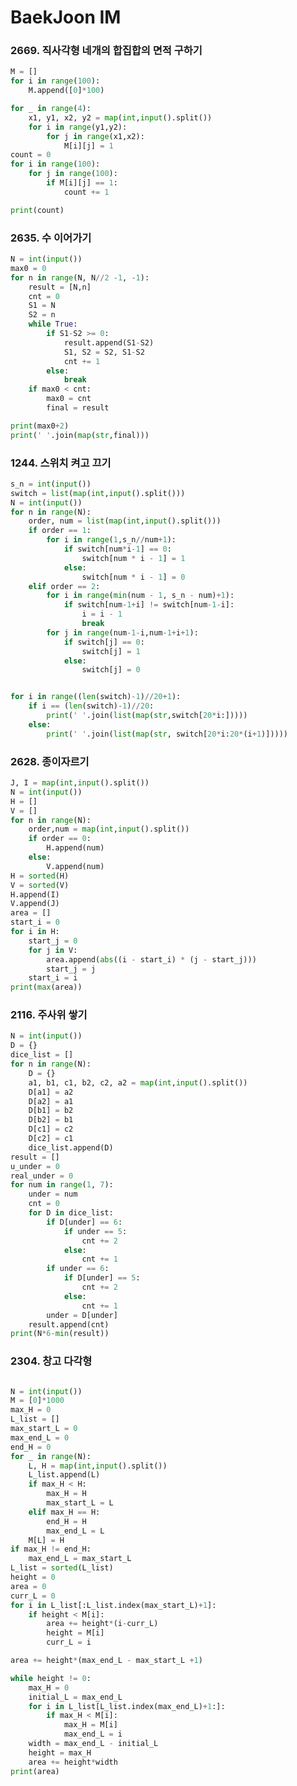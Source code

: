 # BaekJoon IM

### 2669. 직사각형 네개의 합집합의 면적 구하기

```python
M = []
for i in range(100):
    M.append([0]*100)

for _ in range(4):
    x1, y1, x2, y2 = map(int,input().split())
    for i in range(y1,y2):
        for j in range(x1,x2):
            M[i][j] = 1
count = 0
for i in range(100):
    for j in range(100):
        if M[i][j] == 1:
            count += 1

print(count)
```

### 2635. 수 이어가기

```python
N = int(input())
max0 = 0
for n in range(N, N//2 -1, -1):
    result = [N,n]
    cnt = 0
    S1 = N
    S2 = n
    while True:
        if S1-S2 >= 0:
            result.append(S1-S2)
            S1, S2 = S2, S1-S2
            cnt += 1
        else:
            break
    if max0 < cnt:
        max0 = cnt
        final = result

print(max0+2)
print(' '.join(map(str,final)))
```

### 1244. 스위치 켜고 끄기

```python
s_n = int(input())
switch = list(map(int,input().split()))
N = int(input())
for n in range(N):
    order, num = list(map(int,input().split()))
    if order == 1:
        for i in range(1,s_n//num+1):
            if switch[num*i-1] == 0:
                switch[num * i - 1] = 1
            else:
                switch[num * i - 1] = 0
    elif order == 2:
        for i in range(min(num - 1, s_n - num)+1):
            if switch[num-1+i] != switch[num-1-i]:
                i = i - 1
                break
        for j in range(num-1-i,num-1+i+1):
            if switch[j] == 0:
                switch[j] = 1
            else:
                switch[j] = 0


for i in range((len(switch)-1)//20+1):
    if i == (len(switch)-1)//20:
        print(' '.join(list(map(str,switch[20*i:]))))
    else:
        print(' '.join(list(map(str, switch[20*i:20*(i+1)]))))
```

### 2628. 종이자르기

```python
J, I = map(int,input().split())
N = int(input())
H = []
V = []
for n in range(N):
    order,num = map(int,input().split())
    if order == 0:
        H.append(num)
    else:
        V.append(num)
H = sorted(H)
V = sorted(V)
H.append(I)
V.append(J)
area = []
start_i = 0
for i in H:
    start_j = 0
    for j in V:
        area.append(abs((i - start_i) * (j - start_j)))
        start_j = j
    start_i = i
print(max(area))
```

### 2116. 주사위 쌓기

```python
N = int(input())
D = {}
dice_list = []
for n in range(N):
    D = {}
    a1, b1, c1, b2, c2, a2 = map(int,input().split())
    D[a1] = a2
    D[a2] = a1
    D[b1] = b2
    D[b2] = b1
    D[c1] = c2
    D[c2] = c1
    dice_list.append(D)
result = []
u_under = 0
real_under = 0
for num in range(1, 7):
    under = num
    cnt = 0
    for D in dice_list:
        if D[under] == 6:
            if under == 5:
                cnt += 2
            else:
                cnt += 1
        if under == 6:
            if D[under] == 5:
                cnt += 2
            else:
                cnt += 1
        under = D[under]
    result.append(cnt)
print(N*6-min(result))

```

### 2304. 창고 다각형

```python

N = int(input())
M = [0]*1000
max_H = 0
L_list = []
max_start_L = 0
max_end_L = 0
end_H = 0
for _ in range(N):
    L, H = map(int,input().split())
    L_list.append(L)
    if max_H < H:
        max_H = H
        max_start_L = L
    elif max_H == H:
        end_H = H
        max_end_L = L
    M[L] = H
if max_H != end_H:
    max_end_L = max_start_L
L_list = sorted(L_list)
height = 0
area = 0
curr_L = 0
for i in L_list[:L_list.index(max_start_L)+1]:
    if height < M[i]:
        area += height*(i-curr_L)
        height = M[i]
        curr_L = i

area += height*(max_end_L - max_start_L +1)

while height != 0:
    max_H = 0
    initial_L = max_end_L
    for i in L_list[L_list.index(max_end_L)+1:]:
        if max_H < M[i]:
            max_H = M[i]
            max_end_L = i
    width = max_end_L - initial_L
    height = max_H
    area += height*width
print(area)

```

### 

```python

```

### 

```python

```

### 

```python

```

### 

```python

```

### 

```python

```

### 

```python

```

### 

```python

```

### 

```python

```

### 

```python

```

### 

```python

```

### 

```python

```

### 

```python

```

### 

```python

```

### 

```python

```

### 

```python

```

### 

```python

```

### 

```python

```

### 

```python

```

### 

```python

```

### 

```python

```

### 

```python

```

### 

```python

```

### 

```python

```

### 

```python

```

### 

```python

```





